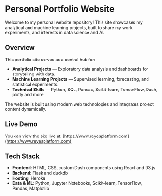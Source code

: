 # Personal Portfolio Website

Welcome to my personal website repository! This site showcases my analytical and machine learning projects, built to share my work, experiments, and interests in data science and AI.

## Overview

This portfolio site serves as a central hub for:

- **Analytical Projects** — Exploratory data analysis and dashboards for storytelling with data.
- **Machine Learning Projects** — Supervised learning, forecasting, and statistical experiments.
- **Technical Skills** — Python, SQL, Pandas, Scikit-learn, TensorFlow, Dash, plotly and more.

The website is built using modern web technologies and integrates project content dynamically.

## Live Demo

You can view the site live at: [https://www.reyesplatform.com](https://www.reyesplatform.com)

## Tech Stack

- **Frontend**: HTML, CSS, custom Dash components using React and D3.js
- **Backend**: Flask and duckdb
- **Hosting**: Heroku
- **Data & ML**: Python, Jupyter Notebooks, Scikit-learn, TensorFlow, Pandas, Matplotlib

